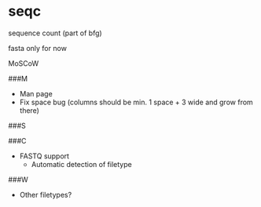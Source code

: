 # seqc
sequence count (part of bfg)

fasta only for now

MoSCoW

###M
- Man page
- Fix space bug (columns should be min. 1 space + 3 wide and grow from there)

###S

###C
- FASTQ support
  - Automatic detection of filetype

###W
- Other filetypes?
